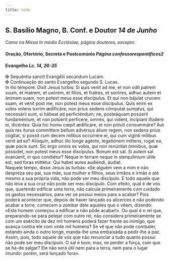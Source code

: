 ```yaml
---
title: todo
---
```

<h2 class="text-center">S. Basílio Magno, B. Conf. e Doutor <em>14 de Junho</em></h2>

<em>Como na Missa In médio Ecclésiae, página doutores, excepto:</em>

<h4 class="text-center">Oração, Ofertório, Secreta e Postcomúnio <em>Página confessorespontifices2</em></h4>

<h4 class="text-center">Evangelho <em>Lc. 14, 26-35</em></h4>
<div class="container-fluid">
<div class="row">
<div class="text-justify">
<span class="text-danger">&#10016;</span> Sequéntia sancti Evangélii secúndum Lucam.
</div>
<div class="text-justify">
<span class="text-danger">&#10016;</span> Continuação do santo Evangelho segundo S. Lucas.
</div>
<div class="dropcap text-justify">
In illo témpore: Dixit Jesus turbis: Si quis venit ad me, et non odit patrem suum, et matrem, et uxórem, et fílios, et fratres, et soróres, adhuc autem et ánimam suam, non potest meus esse discípulus. Et qui non bájulat crucem suam, et venit post me, non potest meus esse discípulus. Quis enim ex vobis volens turrim ædificáre, non prius sedens cómputat sumptus, qui necessárii sunt, si hábeat ad perficiéndum; ne, posteáquam posúerit fundaméntum, et non potúerit perfícere, omnes, qui vident, incípiant illúdere ei, dicéntes: Quia hic homo cœpit ædificáre, et non pótuit consummáre? Aut quis rex iturus commíttere bellum advérsus álium regem, non sedens prius cógitat, si possit cum decem mílibus occúrrere ei, qui cum vigínti mílibus venit ad se? Alióquin, adhuc illo longe agénte, legatiónem mittens, rogat ea, quæ pacis sunt. Sic ergo omnis ex vobis, qui non renúntiat ómnibus, quæ póssidet, non potest meus esse discípulus. Bonum est sal. Si autem sal evanúerit, in quo condiétur? Neque in terram neque in sterquilínium útile est, sed foras mittétur. Qui habet aures audiéndi, áudiat.
</div>
<div class="dropcap text-justify">
Naquele tempo, disse Jesus às turbas: «Se alguém vem a mim e não despreza seu pai, sua mãe, sua mulher e filhos, seus irmãos e irmãs e até mesmo a sua própria vida, não pode ser meu discípulo. E todo aquele que não leva a sua cruz não pode ser meu discípulo. Com efeito, qual é de vós que, querendo edificar uma torre, não calcula primeiramente com cuidado os gastos necessários, para ver se possui meios para a acabar? Pois poderá acontecer que, depois de haver lançado os alicerces e não podendo acabar a torre, comecem a zombar dele aqueles que o vêem, dizendo: «Este homem começou a edificar e não pôde acabar!». Ou qual é o rei que, preparando-se para pelejar com outro rei, não considera primeiramente se com um exército de dez mil homens poderá fazer frente ao inimigo, que avança contra ele com vinte mil homens? Se vê que não pode combater, estando ainda o outro longe, manda-lhe uma embaixada a pedir-lhe a paz. Assim, pois, todo aquele de vós que não renunciar a tudo quanto possui não pode ser meu discípulo. O sal é bom; mas, se perder a força, com que se há-de salgar? Ele não será útil nem para a terra, nem para o lugar imundo: porém, será lançado fora».
</div>
</div>
</div>